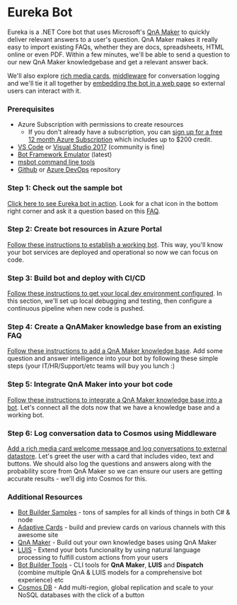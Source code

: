 # Eureka Bot

Eureka is a .NET Core bot that uses Microsoft's [QnA Maker](https://qnamaker.ai) to quickly deliver relevant answers to a user's question.
QnA Maker makes it really easy to import existing FAQs, whether they are docs, spreadsheets, HTML online or even PDF.
Within a few minutes, we'll be able to send a question to our new QnA Maker knowledgebase and get a relevant answer back.

We'll also explore [rich media cards](https://docs.microsoft.com/en-us/azure/bot-service/bot-builder-howto-add-media-attachments),
[middleware](https://docs.microsoft.com/en-us/azure/bot-service/bot-builder-concept-middleware) for conversation logging
and we'll tie it all together by [embedding the bot in a web page](https://docs.microsoft.com/en-us/azure/bot-service/bot-service-channel-connect-webchat?view=azure-bot-service-4.0) so external users can interact with it.

### Prerequisites
- Azure Subscription with permissions to create resources
  - If you don't already have a subscription, you can [sign up for a free 12 month Azure Subscription](https://azure.microsoft.com/en-us/free/) which includes up to $200 credit.
- [VS Code](https://code.visualstudio.com) or [Visual Studio 2017](https://visualstudio.microsoft.com/downloads/) (community is fine)
- [Bot Framework Emulator](https://github.com/Microsoft/BotFramework-Emulator/releases) (latest)
- [msbot command line tools](https://github.com/Microsoft/botbuilder-tools/tree/master/packages/MSBot#installation)
- [Github](https://github.com) or [Azure DevOps](https://devops.azure.com) repository 


### Step 1: Check out the sample bot

[Click here to see Eureka bot in action](https://eurekabot.azurewebsites.net/). Look for a chat icon in the bottom right corner and ask it a question based on this [FAQ](https://www.colorado.gov/pacific/dmv/faq-driver-license).


### Step 2: Create bot resources in Azure Portal

[Follow these instructions to establish a working bot](https://github.com/rob-derosa/EurekaBotGuides/blob/master/guides/echo_bot_azure.md). This way, you'll know your bot services are deployed and operational so now we can focus on code.


### Step 3: Build bot and deploy with CI/CD

[Follow these instructions to get your local dev environment configured](https://github.com/rob-derosa/EurekaBotGuides/blob/master/guides/local_build_and_deploy.md). In this section, we'll set up local debugging and testing, then configure a continuous pipeline when new code is pushed.


### Step 4: Create a QnAMaker knowledge base from an existing FAQ

[Follow these instructions to add a QnA Maker knowledge base](https://github.com/rob-derosa/EurekaBotGuides/blob/master/guides/qna_maker_portal.md). Add some question and answer intelligence into your bot by following these simple steps (your IT/HR/Support/etc teams will buy you lunch :)


### Step 5: Integrate QnA Maker into your bot code

[Follow these instructions to integrate a QnA Maker knowledge base into a bot](https://github.com/rob-derosa/EurekaBotGuides/blob/master/guides/integrate_qna_maker.md). Let's connect all the dots now that we have a knowledge base and a working bot.


### Step 6: Log conversation data to Cosmos using Middleware

[Add a rich media card welcome message and log conversations to external datastore](https://github.com/rob-derosa/EurekaBotGuides/blob/master/guides/conversation_logger.md). Let's greet the user with a card that includes video, text and buttons. We should also log the questions and answers along with the probability score from QnA Maker so we can ensure our users are getting accurate results - we'll dig into Cosmos for this.


### Additional Resources

 - [Bot Builder Samples](https://github.com/Microsoft/BotBuilder-Samples) - tons of samples for all kinds of things in both C# & node
 - [Adaptive Cards](http://adaptivecards.io) - build and preview cards on various channels with this awesome site
 - [QnA Maker](http://qnamaker.ai) - Build out your own knowledge bases using QnA Maker 
 - [LUIS](http://luis.ai) - Extend your bots funcionality by using natural language processing to fulfill custom actions from your users
 - [Bot Builder Tools](http://aka.ms/bbtools) - CLI tools for __QnA Maker__, __LUIS__ and __Dispatch__ (combine multiple QnA & LUIS models for a comprehensive bot experience) etc
 - [Cosmos DB](https://azure.microsoft.com/en-us/services/cosmos-db/) - Add multi-region, global replication and scale to your NoSQL databases with the click of a button 